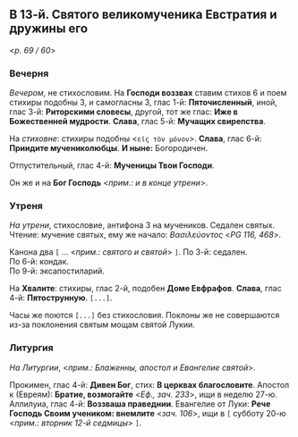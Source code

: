 ## В 13-й. Святого великомученика Евстратия и дружины его

<*p. 69 / 60*>

### Вечерня

*Вечером*, не стихословим. На **Господи воззвах** ставим стихов 6 и поем стихиры подобны 3, 
и самогласны 3, глас 1-й: **Пяточисленный**, иной, глас 3-й: **Риторскими словесы**, другой, 
тот же глас: **Иже в Божественней мудрости**. **Слава**, глас 5-й: **Мучащих свирепства**.     

На *стиховне*: стихиры подобны <`εἰς τὸν μόνον`>. **Слава**, глас 6-й: **Приидите мучениколюбцы**. 
**И ныне:** Богородичен. 

Отпустительный, глас 4-й: **Мученицы Твои Господи**.
 
Он же и на **Бог Господь** <*прим.: и в конце утрени*>. 

### Утреня

*На утрени*, стихословие, антифона 3 на мучеников. Седален святых.   
Чтение: мучение святых, ему же начало: *Βασιλεύοντος* <*PG 116, 468*>.  

Канона два `[` ... <*прим.: святого и святой*> `]`. 
По 3-й: седален.  
По 6-й: кондак.  
По 9-й: эксапостиларий. 

На **Хвалите**: стихиры, глас 2-й, подобен **Доме Евфрафов**. **Слава**, глас 4-й: **Пятострунную**. 
`[...]`. 

Часы же поются `[...]` без стихословия. Поклоны же не совершаются из-за поклонения святым мощам 
святой Лукии.  

### Литургия

*На Литургии*, <*прим.: Блаженны, апостол и Евангелие святой*>. 

Прокимен, глас 4-й: **Дивен Бог**, стих: **В церквах благословите**. 
Апостол к (Евреям): **Братие, возмогайте** <*Еф., зач. 233*>, ищи в неделю 27-ю.  
Аллилуиа, глас 4-й: **Воззваша праведнии**. 
Евангелие от Луки: **Рече Господь Своим учеником: внемлите** <*зач. 106*>, ищи в `[` субботу 20-ю 
<*прим.: вторник 12-й седмицы*> `]`.
